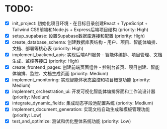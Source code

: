 # TODO:

- [x] init_project: 初始化项目环境 - 在目标目录创建React + TypeScript + Tailwind CSS前端和Node.js + Express后端项目结构 (priority: High)
- [x] setup_supabase: 设置Supabase数据库连接和配置 (priority: High)
- [x] create_database_schema: 创建数据库表结构 - 用户、项目、智能体编排、文档、部署等核心表 (priority: High)
- [x] implement_backend_apis: 实现后端API服务 - 智能体编排、项目管理、文档生成、监控等接口 (priority: High)
- [x] create_frontend_pages: 创建前端页面组件 - 控制台首页、项目创建、智能体编排、监控、文档生成页面 (priority: Medium)
- [x] implement_monitoring: 实现智能体状态监控和项目概览功能 (priority: Medium)
- [x] implement_orchestration_ui: 开发可视化智能体编排界面和工作流设计器 (priority: Medium)
- [x] integrate_dynamic_fields: 集成动态字段池配置系统 (priority: Medium)
- [x] implement_document_generation: 实现文档自动生成和模板管理功能 (priority: Low)
- [x] test_and_optimize: 测试和优化整体系统功能 (priority: Low)
